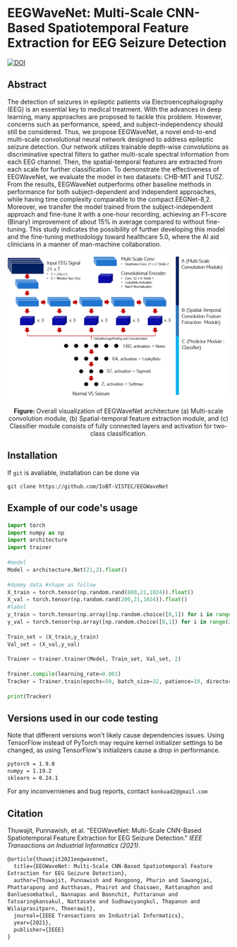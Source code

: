 # EEGWaveNet: Multi-Scale CNN-Based Spatiotemporal Feature Extraction for EEG Seizure Detection
[![DOI](https://img.shields.io/badge/DOI-10.1109%2FTII.2021.3133307-blue)](https://ieeexplore.ieee.org/document/9645336)

## Abstract
The detection of seizures in epileptic patients via Electroencephalography (EEG) is an essential key to medical treatment. With the advances in deep learning, many approaches are proposed to tackle this problem. However, concerns such as performance, speed, and subject-independency should still be considered. Thus, we propose EEGWaveNet, a novel end-to-end multi-scale convolutional neural network designed to address epileptic seizure detection. Our network utilizes trainable depth-wise convolutions as discriminative spectral filters to gather multi-scale spectral information from each EEG channel. Then, the spatial-temporal features are extracted from each scale for further classification. To demonstrate the effectiveness of EEGWaveNet, we evaluate the model in two datasets: CHB-MIT and TUSZ. From the results, EEGWaveNet outperforms other baseline methods in performance for both subject-dependent and independent approaches, while having time complexity comparable to the compact EEGNet-8,2. Moreover, we transfer the model trained from the subject-independent approach and fine-tune it with a one-hour recording, achieving an F1-score (Binary) improvement of about 15% in average compared to without fine-tuning. This study indicates the possibility of further developing this model and the fine-tuning methodology toward healthcare 5.0, where the AI aid clinicians in a manner of man-machine collaboration.

![alt text](eegwavenet_fig.png)
<p align="center"> 
<b>Figure: </b> Overall visualization of EEGWaveNet architecture (a) Multi-scale convolution module, (b) Spatial-temporal feature extraction module, and (c) Classifier module consists of fully connected layers and activation for two-class classification. 
</p>

## Installation
If `git` is avaliable, installation can be done via
```
git clone https://github.com/IoBT-VISTEC/EEGWaveNet
```

## Example of our code's usage
```python
import torch
import numpy as np
import architecture
import trainer

#model
Model = architecture.Net(21,2).float()

#dummy data #shape as follow
X_train = torch.tensor(np.random.rand(800,21,1024)).float()
X_val = torch.tensor(np.random.rand(200,21,1024)).float()
#label
y_train = torch.tensor(np.array([np.random.choice([0,1]) for i in range(800)])).long()
y_val = torch.tensor(np.array([np.random.choice([0,1]) for i in range(200)])).long()

Train_set = (X_train,y_train)
Val_set = (X_val,y_val)

Trainer = trainer.trainer(Model, Train_set, Val_set, 2)

Trainer.compile(learning_rate=0.001)
Tracker = Trainer.train(epochs=50, batch_size=32, patience=10, directory='model.pt')

print(Tracker)
```
## Versions used in our code testing
Note that different versions won't likely cause dependencies issues.
Using TensorFlow instead of PyTorch may require kernel initializer settings to be changed, as using TensorFlow's initializers cause a drop in performance.
```
pytorch = 1.9.0
numpy = 1.19.2
sklearn = 0.24.1
```

For any inconvernienes and bug reports, contact ```konkuad2@gmail.com```

## Citation
Thuwajit, Punnawish, et al. "EEGWaveNet: Multi-Scale CNN-Based Spatiotemporal Feature Extraction for EEG Seizure Detection." *IEEE Transactions on Industrial Informatics (2021)*.
```
@article{thuwajit2021eegwavenet,
  title={EEGWaveNet: Multi-Scale CNN-Based Spatiotemporal Feature Extraction for EEG Seizure Detection},
  author={Thuwajit, Punnawish and Rangpong, Phurin and Sawangjai, Phattarapong and Autthasan, Phairot and Chaisaen, Rattanaphon and Banluesombatkul, Nannapas and Boonchit, Puttaranun and Tatsaringkansakul, Nattasate and Sudhawiyangkul, Thapanun and Wilaiprasitporn, Theerawit},
  journal={IEEE Transactions on Industrial Informatics},
  year={2021},
  publisher={IEEE}
}
```
